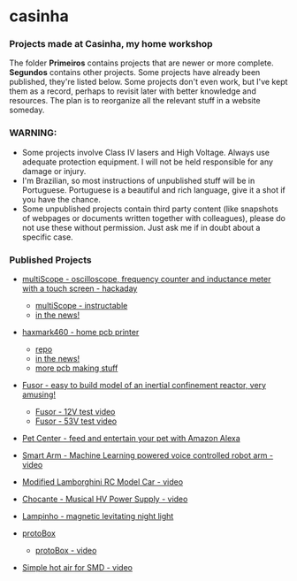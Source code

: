 # casinha

### Projects made at Casinha, my home workshop

The folder **Primeiros** contains projects that are newer or more complete. **Segundos** contains other projects. Some projects have already been published, they're listed below. Some projects don't even work, but I've kept them as a record, perhaps to revisit later with better knowledge and resources. The plan is to reorganize all the relevant stuff in a website someday.


### WARNING:
- Some projects involve Class IV lasers and High Voltage. Always use adequate protection equipment. I will not be held responsible for any damage or injury. 
- I'm Brazilian, so most instructions of unpublished stuff will be in Portuguese. Portuguese is a beautiful and rich language, give it a shot if you have the chance.
- Some unpublished projects contain third party content (like snapshots of webpages or documents written together with colleagues), please do not use these without permission. Just ask me if in doubt about a specific case.


### Published Projects


- [multiScope - oscilloscope, frequency counter and inductance meter with a touch screen - hackaday](https://hackaday.io/project/20821-multiscope)
  - [multiScope - instructable](https://www.instructables.com/id/Fast-Portable-and-Affordable-Oscilloscope-and-Indu/)
  - [in the news!](https://hackaday.com/2017/06/15/hackaday-prize-entry-oscilloscope-for-the-masses/)

- [haxmark460 - home pcb printer](https://hackaday.io/project/171775-haxmark460-home-pcb-printer)
  - [repo](https://github.com/Vitorbnc/haxmark460)
  - [in the news!](https://www.hackster.io/news/vitor-barbosa-s-haxmark460-converts-a-lexmark-laser-printer-into-a-pcb-production-machine-36812afd951c)
  - [more pcb making stuff](https://github.com/Vitorbnc/pcbfab)

- [Fusor - easy to build model of an inertial confinement reactor, very amusing!](https://www.instructables.com/id/Real-Life-Arc-Reactor-a-Working-Fusion-Reactor-Mod/)
  - [Fusor - 12V test video](https://www.youtube.com/watch?v=6fZ-BzcevNQ)
  - [Fusor - 53V test video](https://www.youtube.com/watch?v=GGRel_bjdNY)

- [Pet Center - feed and entertain your pet with Amazon Alexa](https://www.hackster.io/vitor-barbosa/pet-center-feed-and-entertain-your-pet-f6a1c1)

- [Smart Arm - Machine Learning powered voice controlled robot arm - video](https://youtu.be/0p_B7lS6bvE)

- [Modified Lamborghini RC Model Car - video](https://www.youtube.com/playlist?list=PLmUs_lOXmMEDM3TWjs7czqJrOFYxlOGZQ)

- [Chocante - Musical HV Power Supply - video](https://youtu.be/UQSp49XbSWg)

- [Lampinho - magnetic levitating night light](https://www.instructables.com/id/Gesture-Controlled-Levitating-Night-Light/)

- [protoBox](https://hackaday.io/project/2561-protobox)
  - [protoBox - video](https://youtu.be/7HwhwpjOR7w)
  
 - [Simple hot air for SMD - video](https://youtu.be/d3cpQf9fZMI)



